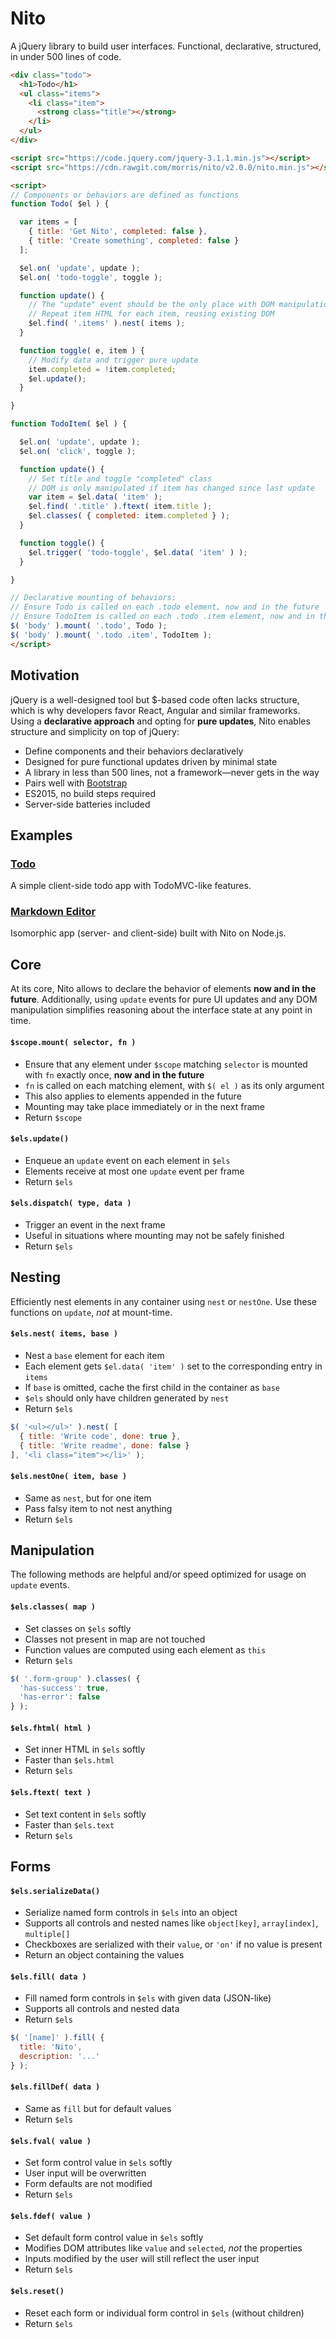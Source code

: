 # Nito

A jQuery library to build user interfaces.
Functional, declarative, structured, in under 500 lines of code.

```html
<div class="todo">
  <h1>Todo</h1>
  <ul class="items">
    <li class="item">
      <strong class="title"></strong>
    </li>
  </ul>
</div>

<script src="https://code.jquery.com/jquery-3.1.1.min.js"></script>
<script src="https://cdn.rawgit.com/morris/nito/v2.0.0/nito.min.js"></script>

<script>
// Components or behaviors are defined as functions
function Todo( $el ) {

  var items = [
    { title: 'Get Nito', completed: false },
    { title: 'Create something', completed: false }
  ];

  $el.on( 'update', update );
  $el.on( 'todo-toggle', toggle );

  function update() {
    // The "update" event should be the only place with DOM manipulation
    // Repeat item HTML for each item, reusing existing DOM
    $el.find( '.items' ).nest( items );
  }

  function toggle( e, item ) {
    // Modify data and trigger pure update
    item.completed = !item.completed;
    $el.update();
  }

}

function TodoItem( $el ) {

  $el.on( 'update', update );
  $el.on( 'click', toggle );

  function update() {
    // Set title and toggle "completed" class
    // DOM is only manipulated if item has changed since last update
    var item = $el.data( 'item' );
    $el.find( '.title' ).ftext( item.title );
    $el.classes( { completed: item.completed } );
  }

  function toggle() {
    $el.trigger( 'todo-toggle', $el.data( 'item' ) );
  }

}

// Declarative mounting of behaviors:
// Ensure Todo is called on each .todo element, now and in the future
// Ensure TodoItem is called on each .todo .item element, now and in the future
$( 'body' ).mount( '.todo', Todo );
$( 'body' ).mount( '.todo .item', TodoItem );
</script>
```


## Motivation

jQuery is a well-designed tool but $-based code often lacks structure,
which is why developers favor React, Angular and similar frameworks.
Using a **declarative approach** and opting for **pure updates**, Nito
enables structure and simplicity on top of jQuery:

- Define components and their behaviors declaratively
- Designed for pure functional updates driven by minimal state
- A library in less than 500 lines, not a framework&mdash;never gets in the way
- Pairs well with [Bootstrap](http://getbootstrap.com)
- ES2015, no build steps required
- Server-side batteries included


## Examples

### [Todo](https://cdn.rawgit.com/morris/nito/v2.0.0/examples/todo/)

A simple client-side todo app with TodoMVC-like features.

### [Markdown Editor](https://github.com/morris/nito/tree/master/examples/markdown)

Isomorphic app (server- and client-side) built with Nito on Node.js.


## Core

At its core, Nito allows to declare the behavior of elements
**now and in the future**.
Additionally, using `update` events for pure UI updates and
any DOM manipulation simplifies reasoning about the interface state
at any point in time.

#### `$scope.mount( selector, fn )`

- Ensure that any element under `$scope` matching `selector` is mounted
  with `fn` exactly once, **now and in the future**
- `fn` is called on each matching element, with `$( el )` as its only argument
- This also applies to elements appended in the future
- Mounting may take place immediately or in the next frame
- Return `$scope`

#### `$els.update()`

- Enqueue an `update` event on each element in `$els`
- Elements receive at most one `update` event per frame
- Return `$els`

#### `$els.dispatch( type, data )`

- Trigger an event in the next frame
- Useful in situations where mounting may not be safely finished
- Return `$els`


## Nesting

Efficiently nest elements in any container using `nest` or `nestOne`.
Use these functions on `update`, *not* at mount-time.

#### `$els.nest( items, base )`

- Nest a `base` element for each item
- Each element gets `$el.data( 'item' )` set to the corresponding entry in `items`
- If `base` is omitted, cache the first child in the container as `base`
- `$els` should only have children generated by `nest`
- Return `$els`

```js
$( '<ul></ul>' ).nest( [
  { title: 'Write code', done: true },
  { title: 'Write readme', done: false }
], '<li class="item"></li>' );
```

#### `$els.nestOne( item, base )`

- Same as `nest`, but for one item
- Pass falsy item to not nest anything
- Return `$els`


## Manipulation

The following methods are helpful and/or speed optimized
for usage on `update` events.

#### `$els.classes( map )`

- Set classes on `$els` softly
- Classes not present in map are not touched
- Function values are computed using each element as `this`
- Return `$els`

```js
$( '.form-group' ).classes( {
  'has-success': true,
  'has-error': false
} );
```

#### `$els.fhtml( html )`

- Set inner HTML in `$els` softly
- Faster than `$els.html`
- Return `$els`

#### `$els.ftext( text )`

- Set text content in `$els` softly
- Faster than `$els.text`
- Return `$els`


## Forms

#### `$els.serializeData()`

- Serialize named form controls in `$els` into an object
- Supports all controls and nested names like `object[key]`, `array[index]`, `multiple[]`
- Checkboxes are serialized with their `value`, or `'on'` if no value is present
- Return an object containing the values

#### `$els.fill( data )`

- Fill named form controls in `$els` with given data (JSON-like)
- Supports all controls and nested data
- Return `$els`

```js
$( '[name]' ).fill( {
  title: 'Nito',
  description: '...'
} );
```

#### `$els.fillDef( data )`

- Same as `fill` but for default values
- Return `$els`

#### `$els.fval( value )`

- Set form control value in `$els` softly
- User input will be overwritten
- Form defaults are not modified
- Return `$els`

#### `$els.fdef( value )`

- Set default form control value in `$els` softly
- Modifies DOM attributes like `value` and `selected`, *not* the properties
- Inputs modified by the user will still reflect the user input
- Return `$els`

#### `$els.reset()`

- Reset each form or individual form control in `$els` (without children)
- Return `$els`
